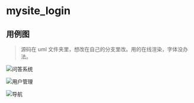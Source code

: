 # mysite_login

## 用例图

> 源码在 uml 文件夹里，想改在自己的分支里改。用的在线渲染，字体没办法。

![问答系统](http://www.plantuml.com/plantuml/proxy?cache=no&src=https://raw.githubusercontent.com/Skybluewater/mysite_login/master/uml/QA.puml)

![用户管理](http://www.plantuml.com/plantuml/proxy?cache=no&src=https://raw.githubusercontent.com/Skybluewater/mysite_login/master/uml/user.puml)

![导航](http://www.plantuml.com/plantuml/proxy?cache=no&src=https://raw.githubusercontent.com/Skybluewater/mysite_login/master/uml/navigation.puml)
